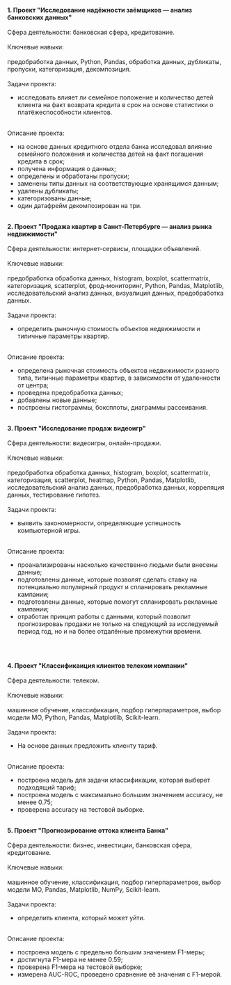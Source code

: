 **1. Проект "Исследование надёжности заёмщиков — анализ банковских данных"**
<br><br>Сфера деятельности: банковская сфера, кредитование.
<br><br>Ключевые навыки: <br><br>предобработка данных, Python, Pandas, обработка данных, дубликаты, пропуски, категоризация, декомпозиция.
<br><br>Задачи проекта:
<br>
- исследовать влияет ли семейное положение и количество детей клиента на факт возврата кредита в срок на основе статистики о платёжеспособности клиентов.<br><br>

Описание проекта:<br>
- на основе данных кредитного отдела банка исследовал влияние семейного положения и количества детей на факт погашения кредита в срок;
- получена информация о данных;
- определены и обработаны пропуски;
- заменены типы данных на соответствующие хранящимся данным;
- удалены дубликаты;
- категоризованы данные;
- один датафрейм декомпозирован на три.
<br><br>

**2. Проект "Продажа квартир в Санкт-Петербурге — анализ рынка недвижимости"**
<br><br>Сфера деятельности: интернет-сервисы, площадки объявлений.
<br><br>Ключевые навыки: <br><br>предобработка обработка данных, histogram, boxplot, scattermatrix,
категоризация, scatterplot,  фрод-мониторинг, Python, Pandas, Matplotlib, исследовательский анализ данных, визуалиция данных, предобработка данных.
<br><br>Задачи проекта:
<br>
- определить рыночную стоимость объектов недвижимости и типичные параметры квартир.<br><br>

Описание проекта:<br>
- определена рыночная стоимость объектов недвижимости разного типа, типичные параметры квартир, в зависимости от удаленности от центра;
- проведена предобработка данных;
- добавлены новые данные;
- построены гистограммы, боксплоты, диаграммы рассеивания.
<br><br>

**3. Проект "Исследование продаж видеоигр"**
<br><br>Сфера деятельности: видеоигры, онлайн-продажи.
<br><br>Ключевые навыки: <br><br>предобработка обработка данных, histogram, boxplot, scattermatrix,
категоризация, scatterplot,  heatmap, Python, Pandas, Matplotlib, исследовательский анализ данных, предобработка данных, корреляция данных, тестирование гипотез.
<br><br>Задачи проекта:
<br>
- выявить закономерности, определяющие успешность компьютерной игры.<br><br>

Описание проекта:<br>
- проанализированы насколько качественно людьми были внесены данные;
- подготовлены данные, которые позволят сделать ставку на потенциально популярный продукт и спланировать рекламные кампании;
- подготовлены данные, которые помогут спланировать рекламные кампании;
- отработан принцип работы с данными, который позволит прогнозироваь продажи не только на следующий за исследуемый период год, но и на более отдалённые промежутки времени.
<br>
<br>

**4. Проект "Классификаиция клиентов телеком компании"**
<br><br>Сфера деятельности: телеком.
<br><br>Ключевые навыки: <br><br>машинное обучение, классификация, подбор гиперпараметров, выбор модели МО, Python, Pandas, Matplotlib, Scikit-learn.
<br><br>Задачи проекта:
<br>
- На основе данных предложить клиенту тариф.<br><br>

Описание проекта:<br>
- построена модель для задачи классификации, которая выберет подходящий тариф;
- построена модель с максимально большим значением accuracy, не менее 0.75;
- проверена accuracy на тестовой выборке.
   <br><br>
   
**5. Проект "Прогнозирование оттока клиента Банка"**
<br><br>Сфера деятельности: бизнес, инвестиции, банковская сфера, кредитование.
<br><br>Ключевые навыки: <br><br>машинное обучение, классификация, подбор гиперпараметров, выбор модели МО, Pandas, Matplotlib, NumPy, Scikit-learn.
<br><br>Задачи проекта:
<br>
- определить клиента, который может уйти.<br><br>

Описание проекта:<br>
- построена модель с предельно большим значением F1-меры;
- достигнута F1-мера не менее 0.59;
- проверена F1-мера на тестовой выборке;
- измерена AUC-ROC, проведено сравнение её значения с F1-мерой.

